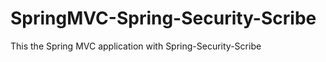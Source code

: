 SpringMVC-Spring-Security-Scribe
================================

This the Spring MVC application with Spring-Security-Scribe
